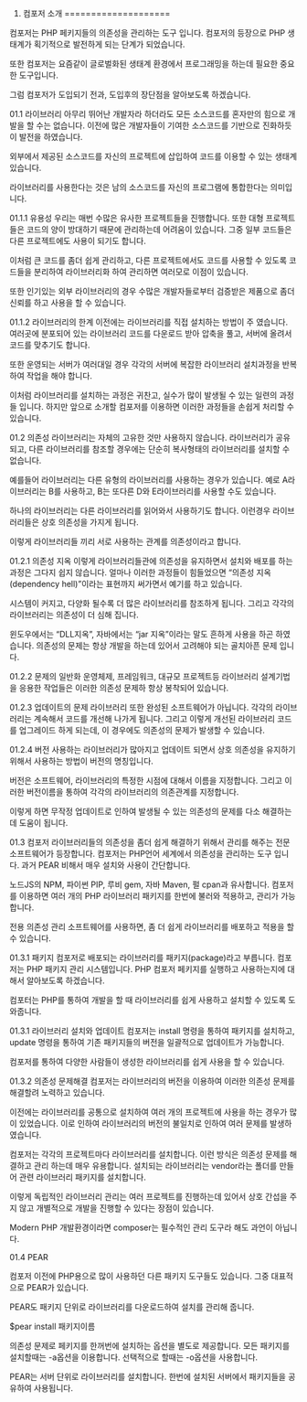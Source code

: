 01. 컴포저 소개
====================

컴포저는 PHP 페키지들의 의존성을 관리하는 도구 입니다. 컴포저의 등장으로 PHP 생태계가 획기적으로 발전하게 되는 단계가 되었습니다.

또한 컴포저는 요즘같이 글로벌화된 생태계 환경에서 프로그래밍을 하는데 필요한 중요한 도구입니다.

그럼 컴포저가 도입되기 전과, 도입후의 장단점을 알아보도록 하겠습니다.


01.1 라이브러리
아무리 뛰어난 개발자라 하더라도 모든 소스코드를 혼자만의 힘으로 개발을 할 수는 없습니다. 이전에 많은 개발자들이 기여한 소스코드를 기반으로 진화하듯이 발전을 하였습니다.

외부에서 제공된 소스코드를 자신의 프로젝트에 삽입하여 코드를 이용할 수 있는 생태계 있습니다.

라이브러리를 사용한다는 것은 남의 소스코드를 자신의 프로그램에 통합한다는 의미입니다.

01.1.1 유용성
우리는 매번 수많은 유사한 프로젝트들을 진행합니다. 또한 대형 프로젝트들은 코드의 양이 방대하기 때문에 관리하는데 어려움이 있습니다. 그중 일부 코드들은 다른 프로젝트에도 사용이 되기도 합니다.

이처럼 큰 코드를 좀더 쉽게 관리하고, 다른 프로젝트에서도 코드를 사용할 수 있도록 코드들을 분리하여 라이브러리화 하여 관리하면 여러모로 이점이 있습니다.

또한 인기있는 외부 라이브러리의 경우 수많은 개발자들로부터 검증받은 제품으로 좀더 신뢰를 하고 사용을 할 수 있습니다.

01.1.2 라이브러리의 한계
이전에는 라이브러리를 직접 설치하는 방법이 주 였습니다. 여러곳에 분포되어 있는 라이브러리 코드를 다운로드 받아 압축을 풀고, 서버에 올려서 코드를 맞추기도 합니다.

또한 운영되는 서버가 여러대일 경우 각각의 서버에 복잡한 라이브러리 설치과정을 반복하여 작업을 해야 합니다.

이처럼 라이브러리를 설치하는 과정은 귀찬고, 실수가 많이 발생될 수 있는 일련의 과정들 입니다. 하지만 앞으로 소개할 컴포저를 이용하면 이러한 과정들을 손쉽게 처리할 수 있습니다.


01.2 의존성
라이브러리는 자체의 고유한 것만 사용하지 않습니다. 라이브러리가 공유되고, 다른 라이브러리를 참조할 경우에는 단순히 복사형태의 라이브러리를 설치할 수 없습니다.

예를들어 라이브러리는 다른 유형의 라이브러리를 사용하는 경우가 있습니다. 예로 A라이브러리는 B를 사용하고, B는 또다른 D와 E라이브러리를 사용할 수도 있습니다.

하나의 라이브러리는 다른 라이브러리를 읽어와서 사용하기도 합니다. 이런경우 라이브러리들은 상호 의존성을 가지게 됩니다.

이렇게 라이브러리들 끼리 서로 사용하는 관계를 의존성이라고 합니다.

01.2.1 의존성 지옥 
이렇게 라이브러리들관에 의존성을 유지하면서 설치와 배포를 하는 과정은 그다지 쉽지 않습니다. 얼마나 이러한 과정들이 힘들었으면 “의존성 지옥(dependency hell)”이라는 표현까지 써가면서 예기를 하고 있습니다.

시스템이 커지고, 다양화 될수록 더 많은 라이브러리를 참조하게 됩니다. 그리고 각각의 라이브러리는 의존성이 더 심해 집니다.

윈도우에서는 “DLL지옥”, 자바에서는 “jar 지옥”이라는 말도 흔하게 사용을 하곤 하였습니다. 의존성의 문제는 항상 개발을 하는데 있어서 고려해야 되는 골치아픈 문제 입니다.

01.2.2 문제의 일반화
운영체제, 프레임워크, 대규모 프로젝트등 라이브러리 설계기법을 응용한 작업들은 이러한 의존성 문제하 항상 봉착되어 있습니다.

01.2.3 업데이트의 문제
라이브러리 또한 완성된 소프트웨어가 아닙니다. 각각의 라이브러리는 계속해서 코드를 개선해 나가게 됩니다. 그리고 이렇게 개선된 라이브러리 코드를 업그레이드 하게 되는데, 이 경우에도 의존성의 문제가 발생할 수 있습니다.

01.2.4 버전
사용하는 라이브러리가 많아지고 업데이트 되면서 상호 의존성을 유지하기 위해서 사용하는 방법이 버전의 명칭입니다. 

버전은 소프트웨어, 라이브러리의 특정한 시점에 대해서 이름을 지정합니다. 그리고 이러한 버전이름을 통하여 각각의 라이브러리의 의존관계를 지정합니다.

이렇게 하면 무작정 업데이트로 인하여 발생될 수 있는 의존성의 문제를 다소 해결하는데 도움이 됩니다.


01.3 컴포저
라이브러리들의 의존성을 좀더 쉽게 해결하기 위해서 관리를 해주는 전문 소프트웨어가 등장합니다. 컴포저는 PHP언어 세계에서 의존성을 관리하는 도구 입니다.
과거 PEAR 비해서 매우 설치와 사용이 간단합니다.

노드JS의 NPM, 파이썬 PIP, 루비 gem, 자바 Maven, 펄 cpan과 유사합니다. 컴포저를 이용하면 여러 개의 PHP 라이브러리 패키지를 한번에 불러와 적용하고, 관리가 가능합니다.

전용 의존성 관리 소프트웨어를 사용하면, 좀 더 쉽게 라이브러리를 배포하고 적용을 할 수 있습니다.

01.3.1 패키지
컴포저로 배포되는 라이브러리를 패키지(package)라고 부릅니다. 컴포저는 PHP 패키지 관리 시스템입니다. PHP 컴포저 페키지를 실행하고 사용하는지에 대해서 알아보도록 하겠습니다.

컴포터는 PHP를 통하여 개발을 할 때 라이브러리를 쉽게 사용하고 설치할 수 있도록 도와줍니다.

01.3.1 라이브러리 설치와 업데이트
컴포저는 install 명령을 통하여 패키지를 설치하고, update 명령을 통하여 기존 패키지들의 버전을 일괄적으로 업데이트가 가능합니다.

컴포저를 통하여 다양한 사람들이 생성한 라이브러리를 쉽게 사용을 할 수 있습니다.


01.3.2 의존성 문제해결
컴포저는 라이브러리의 버전을 이용하여 이러한 의존성 문제를 해결할려 노력하고 있습니다.

이전에는 라이브러리를 공통으로 설치하여 여러 개의 프로젝트에 사용을 하는 경우가 많이 있었습니다. 이로 인하여 라이브러리의 버전의 불일치로 인하여 여러 문제를 발생하였습니다.

컴포저는 각각의 프로젝트마다 라이브러리를 설치합니다. 이런 방식은 의존성 문제를 해결하고 관리 하는데 매우 유용합니다. 설치되는 라이브러리는 vendor라는 폴더를 만들어 관련 라이브러리 패키지를 설치합니다.

이렇게 독립적인 라이브러리 관리는 여러 프로젝트를 진행하는데 있어서 상호 간섭을 주지 않고 개별적으로 개발을 진행할 수 있다는 장점이 있습니다.

Modern PHP 개발환경이라면 composer는 필수적인 관리 도구라 해도 과언이 아닙니다.

01.4 PEAR

컴포저 이전에 PHP용으로 많이 사용하던 다른 패키지 도구들도 있습니다. 그중 대표적으로 PEAR가 있습니다.

PEAR도 패키지 단위로 라이브러리를 다운로드하여 설치를 관리해 줍니다.

$pear install 패키지이름

의존성 문제로 페키지를 한꺼번에 설치하는 옵션을 별도로 제공합니다. 모든 패키지를 설치할때는 -a옵션을 이용합니다. 선택적으로 할때는 -o옵션을 사용합니다.

PEAR는 서버 단위로 라이브러리를 설치합니다. 한번에 설치된 서버에서 패키지들을 공유하여 사용됩니다.

